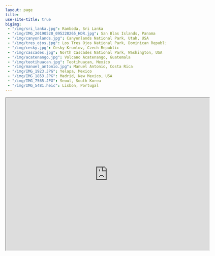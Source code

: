 ```yaml
---
layout: page
title:  
use-site-title: true
bigimg: 
 - "/img/sri_lanka.jpg": Ramboda, Sri Lanka
 - "/img/IMG_20190520_095228265_HDR.jpg": San Blas Islands, Panama
 - "/img/canyonlands.jpg": Canyonlands National Park, Utah, USA
 - "/img/tres_ojos.jpg": Los Tres Ojos National Park, Dominican Republic
 - "/img/cesky.jpg": Cesky Krumlov, Czech Republic
 - "/img/cascades.jpg": North Cascades National Park, Washington, USA
 - "/img/acatenango.jpg": Volcano Acatenango, Guatemala
 - "/img/teotihuacan.jpg": Teotihuacan, Mexico
 - "/img/manuel_antonio.jpg": Manuel Antonio, Costa Rica
 - "/img/IMG_1923.JPG": Yelapa, Mexico
 - "/img/IMG_1853.JPG": Madrid, New Mexico, USA
 - "/img/IMG_7565.JPG": Seoul, South Korea
 - "/img/IMG_5481.heic": Lisbon, Portugal
---
```


<!--
- "/img/tikal.jpg": Tikal, Guatemala
- "/img/luxembourg.jpg": Luxembourg City, Luxembourg
- "/img/chania.jpg": Chania, Greece
- "/img/key_biscayne.jpg": Key Biscayne, USA
- "/img/hyderabad.jpg": Hyderabad, India
- "/img/rome.jpg": Rome, Italy
- "/img/keukenhof.jpg": Keukenhof, Netherlands
- "/img/IMG_5195.JPG": King Cove, Alaska, USA
-->

<!-- Have you ever caught yourself staring at a world map making detailed plans about your imaginary trips? Maybe checking flight prices to random countries because you never know when you 'll find a good deal? If yes, I 'm happy I 'm not alone. If no, welcome to my world! Maybe at some point I will create a travel blog sharing my travel adventures, but until then, here are the places I 've been so far. Hopefully more pins will keep being added... -->

<iframe src="https://www.google.com/maps/d/u/0/embed?mid=1BcK-2CaiLY4gxsdd5RWaWcrordzmFxSi" width="640" height="480" class="img-center"></iframe>

<!-- I 've been lucky enough to be given the opportunity to travel to different places of the world and I am always amazed by the unexplored beauties of our planet. But even -->
